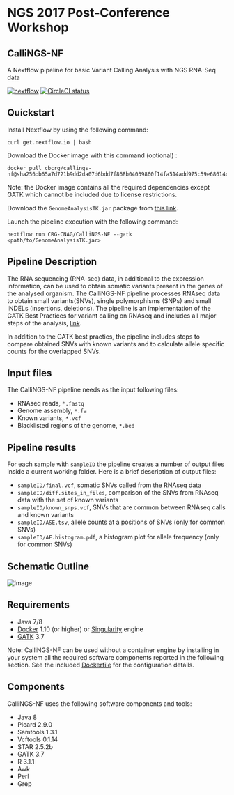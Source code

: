 # NGS 2017 Post-Conference Workshop

## CalliNGS-NF
A Nextflow pipeline for basic Variant Calling Analysis with NGS RNA-Seq data

[![nextflow](https://img.shields.io/badge/nextflow-%E2%89%A50.24.0-brightgreen.svg)](http://nextflow.io)
[![CircleCI status](https://circleci.com/gh/CRG-CNAG/CalliNGS-NF.png?style=shield)](https://circleci.com/gh/CRG-CNAG/CalliNGS-NF/tree/master)

## Quickstart 

Install Nextflow by using the following command: 

    curl get.nextflow.io | bash 
    
Download the Docker image with this command (optional) : 

    docker pull cbcrg/callings-nf@sha256:b65a7d721b9dd2da07d6bdd7f868b04039860f14fa514add975c59e68614c310
    
Note: the Docker image contains all the required dependencies except GATK which 
cannot be included due to license restrictions. 

Download the `GenomeAnalysisTK.jar` package from [this link](https://software.broadinstitute.org/gatk/download/).    

Launch the pipeline execution with the following command: 

    nextflow run CRG-CNAG/CalliNGS-NF --gatk <path/to/GenomeAnalysisTK.jar>


## Pipeline Description

The RNA sequencing (RNA-seq) data, in additional to the expression information, can be used to obtain somatic variants present in the genes of the analysed organism. The CalliNGS-NF pipeline processes RNAseq data to obtain small variants(SNVs), single polymorphisms (SNPs) and small INDELs (insertions, deletions). The pipeline is an implementation of the GATK Best Practices for variant calling on RNAseq and includes all major steps of the analysis, [link](http://gatkforums.broadinstitute.org/gatk/discussion/3892/the-gatk-best-practices-for-variant-calling-on-rnaseq-in-full-detail). 

In addition to the GATK best practics, the pipeline includes steps to compare obtained SNVs with known variants and to calculate allele specific counts for the overlapped SNVs.

## Input files

The CalliNGS-NF pipeline needs as the input following files:
* RNAseq reads, `*.fastq`
* Genome assembly, `*.fa`
* Known variants, `*.vcf`
* Blacklisted regions of the genome, `*.bed`

## Pipeline results

For each sample with `sampleID` the pipeline creates a number of output files inside a current working folder.
Here is a brief description of output files:
* `sampleID/final.vcf`,  somatic SNVs called from the RNAseq data
* `sampleID/diff.sites_in_files`, comparison of the SNVs from RNAseq data with the set of known variants
* `sampleID/known_snps.vcf`, SNVs that are common between RNAseq calls and known variants
* `sampleID/ASE.tsv`, allele counts at a positions of SNVs (only for common SNVs)
* `sampleID/AF.histogram.pdf`, a histogram plot for allele frequency (only for common SNVs)


## Schematic Outline
![Image](../master/figures/workflow.png?raw=true)

## Requirements 

* Java 7/8
* [Docker](https://www.docker.com/) 1.10 (or higher) or [Singularity](http://singularity.lbl.gov) engine
* [GATK](https://software.broadinstitute.org/gatk/) 3.7 

Note: CalliNGS-NF can be used without a container engine by installing in your system all the 
required software components reported in the following section. See the included 
[Dockerfile](docker/Dockerfile) for the configuration details.
 

## Components 

CalliNGS-NF uses the following software components and tools: 

* Java 8 
* Picard 2.9.0
* Samtools 1.3.1
* Vcftools 0.1.14
* STAR 2.5.2b
* GATK 3.7
* R 3.1.1 
* Awk
* Perl
* Grep
